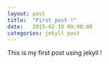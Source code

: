 ```yaml
---
layout: post
title:  "First post !"
date:   2015-02-10 00:08:00
categories: jekyll post
---
```

This is my first post using jekyll !
